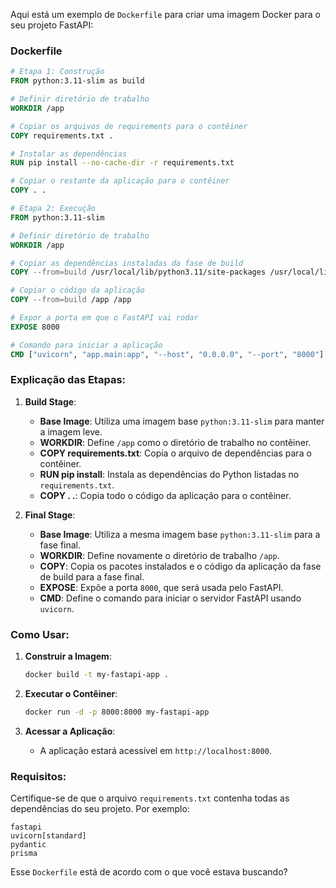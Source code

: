 Aqui está um exemplo de `Dockerfile` para criar uma imagem Docker para o seu projeto FastAPI:

### Dockerfile

```dockerfile
# Etapa 1: Construção
FROM python:3.11-slim as build

# Definir diretório de trabalho
WORKDIR /app

# Copiar os arquivos de requirements para o contêiner
COPY requirements.txt .

# Instalar as dependências
RUN pip install --no-cache-dir -r requirements.txt

# Copiar o restante da aplicação para o contêiner
COPY . .

# Etapa 2: Execução
FROM python:3.11-slim

# Definir diretório de trabalho
WORKDIR /app

# Copiar as dependências instaladas da fase de build
COPY --from=build /usr/local/lib/python3.11/site-packages /usr/local/lib/python3.11/site-packages

# Copiar o código da aplicação
COPY --from=build /app /app

# Expor a porta em que o FastAPI vai rodar
EXPOSE 8000

# Comando para iniciar a aplicação
CMD ["uvicorn", "app.main:app", "--host", "0.0.0.0", "--port", "8000"]
```

### Explicação das Etapas:

1. **Build Stage**:
    - **Base Image**: Utiliza uma imagem base `python:3.11-slim` para manter a imagem leve.
    - **WORKDIR**: Define `/app` como o diretório de trabalho no contêiner.
    - **COPY requirements.txt**: Copia o arquivo de dependências para o contêiner.
    - **RUN pip install**: Instala as dependências do Python listadas no `requirements.txt`.
    - **COPY . .**: Copia todo o código da aplicação para o contêiner.

2. **Final Stage**:
    - **Base Image**: Utiliza a mesma imagem base `python:3.11-slim` para a fase final.
    - **WORKDIR**: Define novamente o diretório de trabalho `/app`.
    - **COPY**: Copia os pacotes instalados e o código da aplicação da fase de build para a fase final.
    - **EXPOSE**: Expõe a porta `8000`, que será usada pelo FastAPI.
    - **CMD**: Define o comando para iniciar o servidor FastAPI usando `uvicorn`.

### Como Usar:

1. **Construir a Imagem**:
   ```bash
   docker build -t my-fastapi-app .
   ```

2. **Executar o Contêiner**:
   ```bash
   docker run -d -p 8000:8000 my-fastapi-app
   ```

3. **Acessar a Aplicação**:
   - A aplicação estará acessível em `http://localhost:8000`.

### Requisitos:

Certifique-se de que o arquivo `requirements.txt` contenha todas as dependências do seu projeto. Por exemplo:

```plaintext
fastapi
uvicorn[standard]
pydantic
prisma
```

Esse `Dockerfile` está de acordo com o que você estava buscando?
